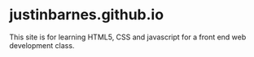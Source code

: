 # justinbarnes.github.io
This site is for learning HTML5, CSS and javascript for a front end web development class.